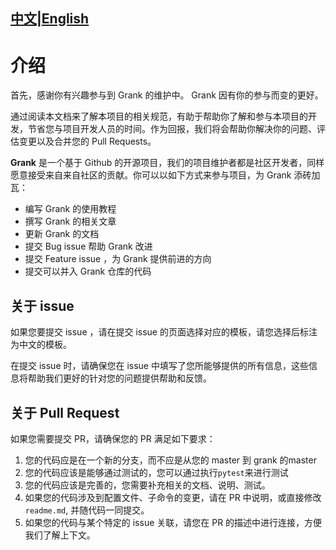 [中文](#介绍)|[English](#Introduction)
------
# 介绍

首先，感谢你有兴趣参与到 Grank 的维护中。 Grank 因有你的参与而变的更好。

通过阅读本文档来了解本项目的相关规范，有助于帮助你了解和参与本项目的开发，节省您与项目开发人员的时间。作为回报，我们将会帮助你解决你的问题、评估变更以及合并您的 Pull Requests。

**Grank** 是一个基于 Github 的开源项目，我们的项目维护者都是社区开发者，同样愿意接受来自来自社区的贡献。你可以以如下方式来参与项目，为 Grank 添砖加瓦：

- 编写 Grank 的使用教程
- 撰写 Grank 的相关文章
- 更新 Grank 的文档
- 提交 Bug issue 帮助 Grank 改进
- 提交 Feature issue ，为 Grank 提供前进的方向
- 提交可以并入 Grank 仓库的代码

## 关于 issue

如果您要提交 issue ，请在提交 issue 的页面选择对应的模板，请您选择后标注为中文的模板。

在提交 issue 时，请确保您在 issue 中填写了您所能够提供的所有信息，这些信息将帮助我们更好的针对您的问题提供帮助和反馈。

## 关于 Pull Request

如果您需要提交 PR，请确保您的 PR 满足如下要求：

1. 您的代码应是在一个新的分支，而不应是从您的 master 到 grank 的master
2. 您的代码应该是能够通过测试的，您可以通过执行`pytest`来进行测试
3. 您的代码应该是完善的，您需要补充相关的文档、说明、测试。
4. 如果您的代码涉及到配置文件、子命令的变更，请在 PR 中说明，或直接修改 `readme.md`, 并随代码一同提交。
5. 如果您的代码与某个特定的 issue 关联，请您在 PR 的描述中进行连接，方便我们了解上下文。
